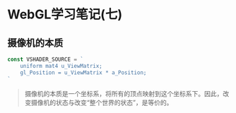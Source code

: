 # WebGL学习笔记\(七\)

## 摄像机的本质

```js
const VSHADER_SOURCE = `
    uniform mat4 u_ViewMatrix;
    gl_Position = u_ViewMatrix * a_Position;
`
```

> 摄像机的本质是一个坐标系，将所有的顶点映射到这个坐标系下。因此，改变摄像机的状态与改变“整个世界的状态”，是等价的。



